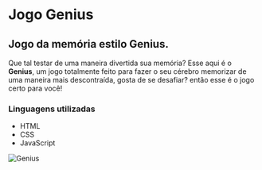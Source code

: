 # Jogo Genius

## Jogo da memória estilo Genius.

Que tal testar de uma maneira divertida sua memória? Esse aqui é o **Genius**, um jogo totalmente feito para fazer o seu cérebro memorizar de uma maneira mais descontraída, gosta de se desafiar? então esse é o jogo certo para você!

### Linguagens utilizadas

* HTML
* CSS
* JavaScript

![Genius](https://github.com/WillSantosss/Imgs/blob/master/Genius.jpg)
